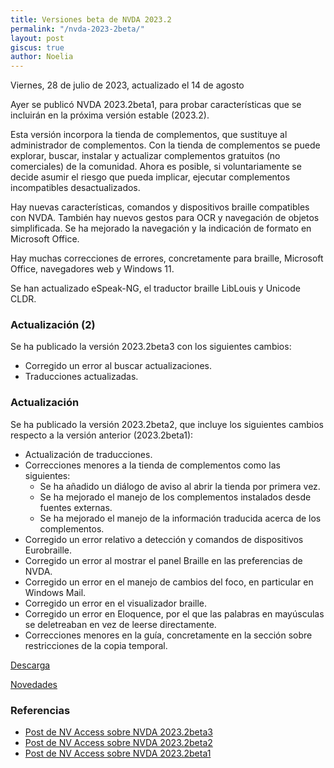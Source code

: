 ```yaml
---
title: Versiones beta de NVDA 2023.2
permalink: "/nvda-2023-2beta/"
layout: post
giscus: true
author: Noelia
---
```


<footer>Viernes, 28 de julio de 2023, actualizado el 14 de agosto</footer>

Ayer se publicó NVDA 2023.2beta1, para probar características que se incluirán en la próxima versión estable (2023.2).

Esta versión incorpora la tienda de complementos, que sustituye al administrador de complementos. Con la tienda de complementos se puede explorar, buscar, instalar y actualizar complementos gratuitos (no comerciales) de la comunidad. Ahora es posible, si voluntariamente se decide asumir el riesgo que pueda implicar, ejecutar complementos incompatibles desactualizados.

Hay nuevas características, comandos y dispositivos braille compatibles con NVDA. También hay nuevos gestos para OCR y navegación de objetos simplificada. Se ha mejorado la navegación y la indicación de formato en Microsoft Office.

Hay muchas correcciones de errores, concretamente para braille, Microsoft Office, navegadores web y Windows 11.

Se han actualizado eSpeak-NG, el traductor braille LibLouis y Unicode CLDR.

### Actualización (2) ###

Se ha publicado la versión 2023.2beta3 con los siguientes cambios:

* Corregido un error al buscar actualizaciones.
* Traducciones actualizadas.

### Actualización ###

Se ha publicado la versión 2023.2beta2, que incluye los siguientes cambios respecto a la versión anterior (2023.2beta1):

* Actualización de traducciones.
* Correcciones menores a la tienda de complementos como las siguientes:
	* Se ha añadido un diálogo de aviso al abrir la tienda por primera vez.
	* Se ha mejorado el manejo de los complementos instalados desde fuentes externas.
	* Se ha mejorado el manejo de la información traducida acerca de los complementos.
* Corregido un error relativo a detección y comandos de dispositivos Eurobraille.
* Corregido un error al mostrar el panel Braille en las preferencias de NVDA.
* Corregido un error en el manejo de cambios del foco, en particular en Windows Mail.
* Corregido un error en el visualizador braille.
* Corregido un error en Eloquence, por el que las palabras en mayúsculas se deletreaban en vez de leerse directamente.
* Correcciones menores en la guía, concretamente en la sección sobre restricciones de la copia temporal.

[Descarga](https://www.nvaccess.org/files/nvda/releases/2023.2beta3/nvda_2023.2beta3.exe)

[Novedades](https://www.nvaccess.org/files/nvda/releases/2023.2beta3/documentation/es/changes.html)

### Referencias ###

* [Post de NV Access sobre NVDA 2023.2beta3](https://www.nvaccess.org/post/nvda-2023-2beta3)
* [Post de NV Access sobre NVDA 2023.2beta2](https://www.nvaccess.org/post/nvda-2023-2beta2)
* [Post de NV Access sobre NVDA 2023.2beta1](https://www.nvaccess.org/post/nvda-2023-2beta1)

